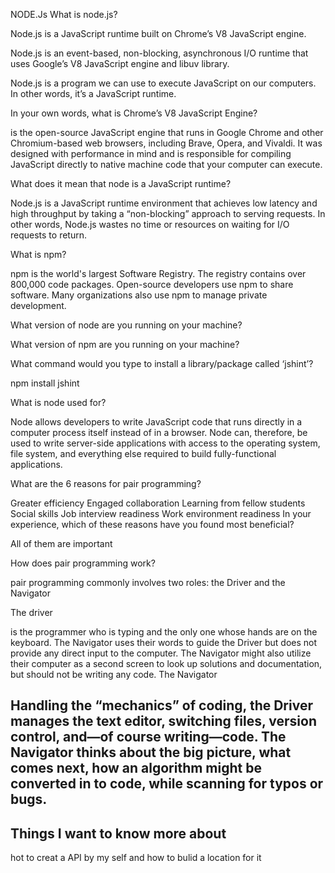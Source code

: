NODE.Js
What is node.js?

Node.js is a JavaScript runtime built on Chrome’s V8 JavaScript engine.

Node.js is an event-based, non-blocking, asynchronous I/O runtime that uses Google’s V8 JavaScript engine and libuv library.

Node.js is a program we can use to execute JavaScript on our computers. In other words, it’s a JavaScript runtime.

In your own words, what is Chrome’s V8 JavaScript Engine?

is the open-source JavaScript engine that runs in Google Chrome and other Chromium-based web browsers, including Brave, Opera, and Vivaldi. It was designed with performance in mind and is responsible for compiling JavaScript directly to native machine code that your computer can execute.

What does it mean that node is a JavaScript runtime?

Node.js is a JavaScript runtime environment that achieves low latency and high throughput by taking a “non-blocking” approach to serving requests. In other words, Node.js wastes no time or resources on waiting for I/O requests to return.

What is npm?

npm is the world's largest Software Registry. The registry contains over 800,000 code packages. Open-source developers use npm to share software. Many organizations also use npm to manage private development.

What version of node are you running on your machine?

What version of npm are you running on your machine?

What command would you type to install a library/package called ‘jshint’?

npm install jshint

What is node used for?

Node allows developers to write JavaScript code that runs directly in a computer process itself instead of in a browser. Node can, therefore, be used to write server-side applications with access to the operating system, file system, and everything else required to build fully-functional applications.

What are the 6 reasons for pair programming?

Greater efficiency
Engaged collaboration
Learning from fellow students
Social skills
Job interview readiness
Work environment readiness
In your experience, which of these reasons have you found most beneficial?

All of them are important

How does pair programming work?

pair programming commonly involves two roles: the Driver and the Navigator

The driver

is the programmer who is typing and the only one whose hands are on the keyboard.
The Navigator uses their words to guide the Driver but does not provide any direct input to the computer.
The Navigator might also utilize their computer as a second screen to look up solutions and documentation, but should not be writing any code.
The Navigator

Handling the “mechanics” of coding, the Driver manages the text editor, switching files, version control, and—of course writing—code. 
The Navigator thinks about the big picture, what comes next, how an algorithm might be converted in to code, while scanning for typos or bugs.
 ---
 ## Things I want to know more about
  hot to creat a API by my self 
  and how to bulid a location  for it
  